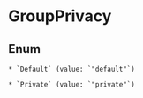 
# GroupPrivacy

## Enum


    * `Default` (value: `"default"`)

    * `Private` (value: `"private"`)



